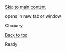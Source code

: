 [Skip to main content](https://www.pittsburghpa.gov/Glossary#main-content)

opens in new tab or window

Glossary

[Back to top](https://www.pittsburghpa.gov/Glossary#body-top)

Ready
